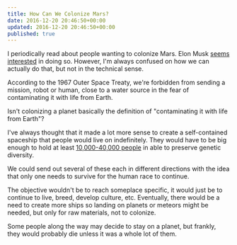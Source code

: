 ```yaml
---
title: How Can We Colonize Mars?
date: 2016-12-20 20:46:50+00:00
updated: 2016-12-20 20:46:50+00:00
published: true
---
```


I periodically read about people wanting to colonize Mars. Elon Musk [seems interested](https://www.wired.com/2016/09/elon-musk-colonize-mars/) in doing so. However, I'm always confused on how we can actually do that, but not in the technical sense.

According to the 1967 Outer Space Treaty, we're forbidden from sending a mission, robot or human, close to a water source in the fear of contaminating it with life from Earth.

Isn't colonizing a planet basically the definition of "contaminating it with life from Earth"?

I've always thought that it made a lot more sense to create a self-contained spaceship that people would live on indefinitely. They would have to be big enough to hold at least [10,000-40,000 people](http://www.popularmechanics.com/space/deep-space/a10369/how-many-people-does-it-take-to-colonize-another-star-system-16654747/) in able to preserve genetic diversity.

We could send out several of these each in different directions with the idea that only one needs to survive for the human race to continue.

The objective wouldn't be to reach someplace specific, it would just be to continue to live, breed, develop culture, etc. Eventually, there would be a need to create more ships so landing on planets or meteors might be needed, but only for raw materials, not to colonize.

Some people along the way may decide to stay on a planet, but frankly, they would probably die unless it was a whole lot of them.

